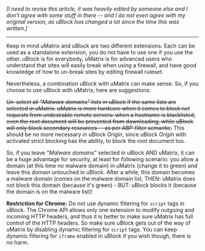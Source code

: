 _[I need to revise this article, it was heavily edited by someone else and I don't agree with some stuff in there -- and I do not even agree with my original version, as uBlock has changed a lot since the time this was written.]_

***

Keep in mind uMatrix and uBlock are two different extensions. Each can be used as a standalone extension, you do not have to use one if you use the other. uBlock is for everybody, uMatrix is for advanced users who understand that sites will easily break when using a firewall, and have good knowledge of how to un-break sites by editing firewall ruleset.

Nevertheless, a combination uBlock with uMatrix can make sense. So, if you choose to use uBlock with uMatrix, here are suggestions:

~~Un-select all _"Malware domains"_ lists in uBlock if the same lists are selected in uMatrix. uMatrix is more hardcore when it comes to block net requests from undesirable remote servers: when a hostname is blacklisted, even the root document will be prevented from downloading, while uBlock will only block secondary resources -- as per ABP-filter semantic.~~
This should be no more necessary in uBlock *Origin*, since uBlock *Origin* with activated strict blocking has the ability, to block the root document too.

So, if you leave _"Malware domains"_ selected in uBlock AND uMatrix, it can be a huge advantage for security, at least for following scenario: you allow a domain (at this time no malware domain) in uMatrix (change it to green) and leave this domain untouched in uBlock. After a while, this domain becomes a malware domain (comes on the malware domain list, THEN: uMatrix does not block this domain (because it's green) - BUT: uBlock blocks it (because the domain is on the malware list)!

**Restriction for Chrome:**
Do not use dynamic filtering for `script` tags in uBlock. The Chrome API allows only one extension to modify outgoing and incoming HTTP headers, and thus it is better to make sure uMatrix has full control of the HTTP headers. So make sure uBlock gets out of the way of uMatrix by disabling dynamic filtering for `script` tags. You can keep dynamic filtering for `iframe` enabled in uBlock if you wish though, there is no harm.